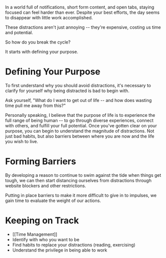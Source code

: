 In a world full of notifications, short form content, and open tabs, staying focused can feel harder than ever. Despite your best efforts, the day seems to disappear with little work accomplished. 

These distractions aren't just annoying -- they're expensive, costing us time and potential. 

So how do you break the cycle?

It starts with defining your purpose.
# Defining Your Purpose
To first understand why you should avoid distractions, it's necessary to clarify for yourself why being distracted is bad to begin with. 

Ask yourself, "What do I want to get out of life -- and how does wasting time pull me away from this?" 

Personally speaking, I believe that the purpose of life is to experience the full range of being human -- to go through diverse experiences, connect with others, and fulfill your full potential. Once you've gotten clear on your purpose, you can begin to understand the magnitude of distractions. Not just bad habits, but also barriers between where you are now and the life you wish to live.

# Forming Barriers
By developing a reason to continue to swim against the tide when things get tough, we can then start distancing ourselves from distractions through website blockers and other restrictions.

Putting in place barriers to make it more difficult to give in to impulses, we gain time to evaluate the weight of our actions.

#  Keeping on Track
- [[Time Management]]
- Identify with who you want to be
- Find habits to replace your distractions (reading, exercising)
- Understand the privilege in being able to work


